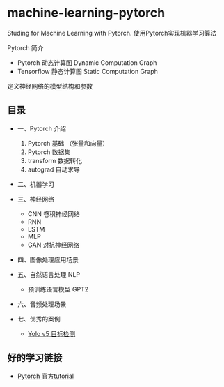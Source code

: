 # machine-learning-pytorch
Studing for Machine Learning with Pytorch. 使用Pytorch实现机器学习算法

Pytorch 简介

* Pytorch 动态计算图 Dynamic Computation Graph
* Tensorflow 静态计算图 Static Computation Graph

定义神经网络的模型结构和参数

## 目录

* 一、Pytorch 介绍
  1. Pytorch 基础 （张量和向量）
  2. Pytorch 数据集
  3. transform 数据转化
  4. autograd 自动求导
  

* 二、机器学习
  

* 三、神经网络

  * CNN 卷积神经网络
  * RNN
  * LSTM
  * MLP
  * GAN 对抗神经网络
    
* 四、图像处理应用场景

* 五、自然语言处理 NLP
    * 预训练语言模型 GPT2

* 六、音频处理场景 

* 七、优秀的案例

    * [Yolo v5 目标检测](https://github.com/ultralytics/yolov5)





 ##  好的学习链接

* [Pytorch 官方tutorial ](https://pytorch.org/tutorials/)